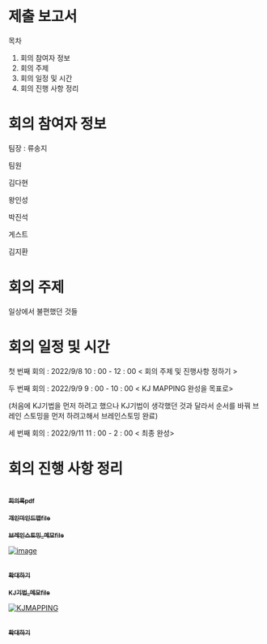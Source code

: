 # 제출 보고서

목차

1. 회의 참여자 정보
2. 회의 주제
3. 회의 일정 및 시간
4. 회의 진행 사항 정리

# 회의 참여자 정보

팀장 : 류송지

팀원

김다현

왕인성

박진석
 
게스트

김지환
# 회의 주제

일상에서 불편했던 것들

# 회의 일정 및 시간

 첫 번째 회의 : 2022/9/8 10 : 00 - 12 : 00 < 회의 주제 및 진행사항 정하기 >
 
 두 번째 회의 : 2022/9/9 9 : 00 - 10 : 00 < KJ MAPPING 완성을 목표로>
 
 (처음에 KJ기법을 먼저 하려고 했으나 KJ기법이 생각했던 것과 달라서 순서를 바꿔 브레인 스토밍을 먼저 하려고해서 브레인스토밍 완료)
 
 세 번째 회의 : 2022/9/11 11 : 00 - 2 : 00 < 최종 완성>
# 회의 진행 사항 정리
 

</table>
<tr>
<td align="center"><a href="https://github.com/ryusongji/new-stone-king-s/tree/main/%ED%9A%8C%EC%9D%98%EB%A1%9D">
<br /><sub><b>회의록pdf</b></sub></a><br /><a href="https://github.com/ryusongji/new-stone-king-s/tree/main/%ED%9A%8C%EC%9D%98%EB%A1%9D" title="Code">
</tr>

</table>
<tr>
<td align="center"><a href="https://github.com/ryusongji/new-stone-king-s/tree/main/%EA%B0%9C%EC%9D%B8%20%EB%A7%88%EC%9D%B8%EB%93%9C%EB%A7%B5">
<br /><sub><b>개인마인드맵file</b></sub></a><br /><a href="https://github.com/ryusongji/new-stone-king-s/tree/main/%EA%B0%9C%EC%9D%B8%20%EB%A7%88%EC%9D%B8%EB%93%9C%EB%A7%B5" title="Code">
</tr>

</table>
<tr>
<td align="center"><a href="https://github.com/ryusongji/new-stone-king-s/tree/main/%EB%B8%8C%EB%A0%88%EC%9D%B8%EC%8A%A4%ED%86%A0%EB%B0%8D_%EB%A9%94%EB%AA%A8
">
<br /><sub><b>브레인스토밍_메모file</b></sub></a><br /><a href="https://github.com/ryusongji/new-stone-king-s/tree/main/%EB%B8%8C%EB%A0%88%EC%9D%B8%EC%8A%A4%ED%86%A0%EB%B0%8D_%EB%A9%94%EB%AA%A8
" title="Code">
</tr>

 ![image](https://user-images.githubusercontent.com/53076307/189537207-22da66b9-b615-45e0-989a-26ad13c0b6f1.png)
 
</table>
<tr>
<td align="center"><a href="https://github.com/ryusongji/new-stone-king-s/blob/main/%EC%9D%B4%EB%AF%B8%EC%A7%80%ED%8C%8C%EC%9D%BC/KJ%EA%B8%B0%EB%B2%95.png">
<br /><sub><b>확대하기</b></sub></a><br /><a href="https://github.com/ryusongji/new-stone-king-s/tree/main/KJ%EA%B8%B0%EB%B2%95_%EB%A9%94%EB%AA%A8" title="Code">
</tr>

</table>
<tr>
<td align="center"><a href="https://github.com/ryusongji/new-stone-king-s/tree/main/KJ%EA%B8%B0%EB%B2%95_%EB%A9%94%EB%AA%A8">
<br /><sub><b>KJ기법_메모file</b></sub></a><br /><a href="https://github.com/ryusongji/new-stone-king-s/tree/main/KJ%EA%B8%B0%EB%B2%95_%EB%A9%94%EB%AA%A8" title="Code">
</tr>

![KJMAPPING](https://user-images.githubusercontent.com/53076307/189951930-ca53a64c-1496-44d9-9fc4-b408c857a6b3.jpg)

<tr>
<td align="center"><a href="https://github.com/ryusongji/new-stone-king-s/blob/main/05_%EA%B2%B0%EA%B3%BC%EB%AC%BC/KJMAPPING.jpg">
<br /><sub><b>확대하기</b></sub></a><br /><a href="https://github.com/ryusongji/new-stone-king-s/blob/main/05_%EA%B2%B0%EA%B3%BC%EB%AC%BC/KJMAPPING.jpg" title="Code">
</tr>
